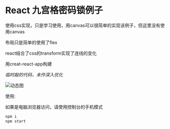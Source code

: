 # React 九宫格密码锁例子
使用css实现，只是学习使用，用canvas可以很简单的实现该例子，但这里没有使用canvas

布局只是简单的使用了flex

react结合了css的transform实现了连线的变化

用creat-react-app构建

*临时敲的代码，未作深入优化*

![动态图](example.gif)



使用:

如果是电脑浏览器访问，请使用控制台的手机模式

```bash
npm i
npm start
```
